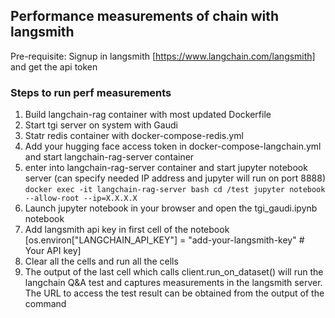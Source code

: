 ## Performance measurements of chain with langsmith
Pre-requisite: Signup in langsmith [https://www.langchain.com/langsmith] and get the api token <br />
### Steps to run perf measurements
1. Build langchain-rag container with most updated Dockerfile
2. Start tgi server on system with Gaudi
3. Statr redis container with docker-compose-redis.yml
4. Add your hugging face access token in docker-compose-langchain.yml and start langchain-rag-server container
5. enter into langchain-rag-server container and start jupyter notebook server (can specify needed IP address and jupyter will run on port 8888)
        ```
        docker exec -it langchain-rag-server bash
        cd /test
        jupyter notebook --allow-root --ip=X.X.X.X
        ```
6. Launch jupyter notebook in your browser and open the tgi_gaudi.ipynb notebook
7. Add langsmith api key in first cell of the notebook [os.environ["LANGCHAIN_API_KEY"] = "add-your-langsmith-key"  # Your API key]
8. Clear all the cells and run all the cells
9. The output of the last cell which calls client.run_on_dataset() will run the langchain Q&A test and captures measurements in the langsmith server. The URL to access the test result can be obtained from the output of the command

